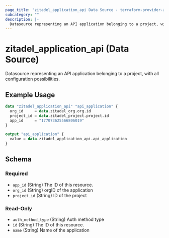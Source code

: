 ```yaml
---
page_title: "zitadel_application_api Data Source - terraform-provider-zitadel"
subcategory: ""
description: |-
  Datasource representing an API application belonging to a project, with all configuration possibilities.
---
```


# zitadel_application_api (Data Source)

Datasource representing an API application belonging to a project, with all configuration possibilities.

## Example Usage

```terraform
data "zitadel_application_api" "api_application" {
  org_id     = data.zitadel_org.org.id
  project_id = data.zitadel_project.project.id
  app_id     = "177073625566806019"
}

output "api_application" {
  value = data.zitadel_application_api.api_application
}
```

<!-- schema generated by tfplugindocs -->
## Schema

### Required

- `app_id` (String) The ID of this resource.
- `org_id` (String) orgID of the application
- `project_id` (String) ID of the project

### Read-Only

- `auth_method_type` (String) Auth method type
- `id` (String) The ID of this resource.
- `name` (String) Name of the application
